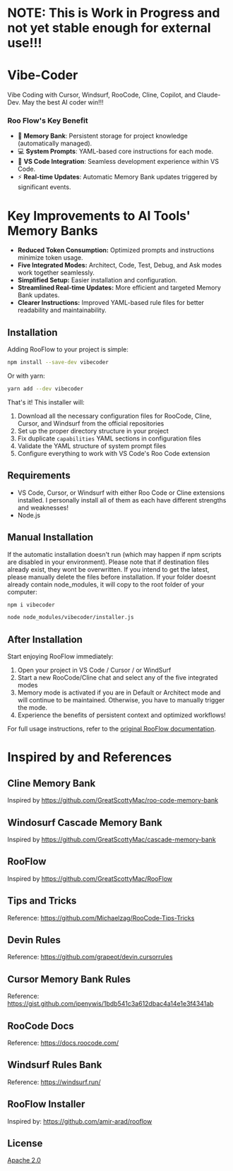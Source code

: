 # NOTE: This is Work in Progress and not yet stable enough for external use!!!


# Vibe-Coder
Vibe Coding with Cursor, Windsurf, RooCode, Cline, Copilot, and Claude-Dev. May the best AI coder win!!!


### Roo Flow's Key Benefit

- 🧠 **Memory Bank**: Persistent storage for project knowledge (automatically managed).
- 💻 **System Prompts**: YAML-based core instructions for each mode.
- 🔧 **VS Code Integration**: Seamless development experience within VS Code.
- ⚡ **Real-time Updates**:  Automatic Memory Bank updates triggered by significant events.


# Key Improvements to AI Tools' Memory Banks

*   **Reduced Token Consumption:** Optimized prompts and instructions minimize token usage.
*   **Five Integrated Modes:**  Architect, Code, Test, Debug, and Ask modes work together seamlessly.
*   **Simplified Setup:**  Easier installation and configuration.
*   **Streamlined Real-time Updates:**  More efficient and targeted Memory Bank updates.
*   **Clearer Instructions:**  Improved YAML-based rule files for better readability and maintainability.


## Installation

Adding RooFlow to your project is simple:

```bash
npm install --save-dev vibecoder
```

Or with yarn:

```bash
yarn add --dev vibecoder
```

That's it! This installer will:

1. Download all the necessary configuration files for RooCode, Cline, Cursor, and Windsurf from the official repositories
2. Set up the proper directory structure in your project
3. Fix duplicate `capabilities` YAML sections in configuration files
4. Validate the YAML structure of system prompt files
5. Configure everything to work with VS Code's Roo Code extension


## Requirements

- VS Code, Cursor, or Windsurf with either Roo Code or Cline extensions installed. I personally install all of them as each have different strengths and weaknesses!
- Node.js


## Manual Installation

If the automatic installation doesn't run (which may happen if npm scripts are disabled in your environment). Please note that if destination files already exist, they wont be overwritten. If you intend to get the latest, please manually delete the files before installation. If your folder doesnt already contain node_modules, it will copy to the root folder of your computer:

```bash
npm i vibecoder

node node_modules/vibecoder/installer.js
```

## After Installation

Start enjoying RooFlow immediately:

1. Open your project in VS Code / Cursor / or WindSurf
2. Start a new RooCode/Cline chat and select any of the five integrated modes
3. Memory mode is activated if you are in Default or Architect mode and will continue to be maintained. Otherwise, you have to manually trigger the mode.
4. Experience the benefits of persistent context and optimized workflows!

For full usage instructions, refer to the [original RooFlow documentation](https://github.com/GreatScottyMac/RooFlow).

# Inspired by and References

## Cline Memory Bank
Inspired by https://github.com/GreatScottyMac/roo-code-memory-bank

## Windosurf Cascade Memory Bank
Inspired by https://github.com/GreatScottyMac/cascade-memory-bank

## RooFlow
Inspired by https://github.com/GreatScottyMac/RooFlow

## Tips and Tricks
Reference: https://github.com/Michaelzag/RooCode-Tips-Tricks

## Devin Rules
Reference: https://github.com/grapeot/devin.cursorrules

## Cursor Memory Bank Rules
Reference: https://gist.github.com/ipenywis/1bdb541c3a612dbac4a14e1e3f4341ab

## RooCode Docs
Reference: https://docs.roocode.com/

## Windsurf Rules Bank
Reference: https://windsurf.run/

## RooFlow Installer
Inspired by: https://github.com/amir-arad/rooflow


## License

[Apache 2.0](LICENSE)
